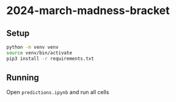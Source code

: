 # 2024-march-madness-bracket

## Setup

```bash
python -m venv venv
source venv/bin/activate
pip3 install -r requirements.txt
```

## Running

Open `predictions.ipynb` and run all cells
